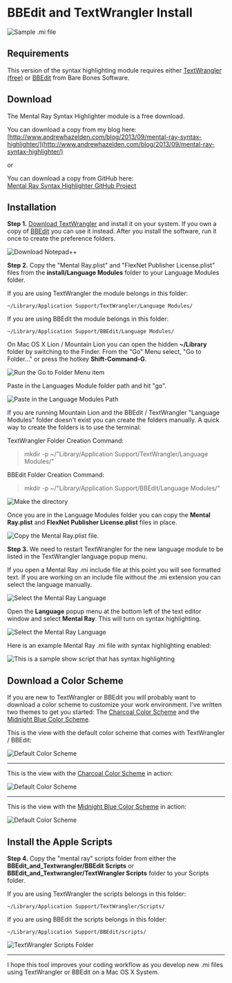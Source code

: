 # BBEdit and TextWrangler Install #

![Sample .mi file](http://www.andrewhazelden.com/projects/mental-ray-syntax-highlighter/images/tw_mental_ray_syntax_highlighter.png)

## Requirements ##

This version of the syntax highlighting module requires either [TextWrangler (free)](http://www.barebones.com/products/textwrangler/) or [BBEdit](http://www.barebones.com/products/bbedit/) from Bare Bones Software.

## Download ##

The Mental Ray Syntax Highlighter module is a free download.

You can download a copy from my blog here:  
[http://www.andrewhazelden.com/blog/2013/09/mental-ray-syntax-highlighter/](http://www.andrewhazelden.com/blog/2013/09/mental-ray-syntax-highlighter/)

or

You can download a copy from GitHub here:  
[Mental Ray Syntax Highlighter GitHub Project](https://github.com/AndrewHazelden/Mental_Ray_Syntax_Highlighter/releases)


## Installation ##

**Step 1.**  [Download TextWrangler](http://www.barebones.com/products/textwrangler/) and install it on your system. If you own a copy of [BBEdit](http://www.barebones.com/products/bbedit/) you can use it instead. After you install the software, run it once to create the preference folders.

![Download Notepad++](http://www.andrewhazelden.com/projects/mental-ray-syntax-highlighter/images/download_text_wrangler.png)

**Step 2.**  Copy the "Mental Ray.plist" and  "FlexNet Publisher License.plist" files from the **install/Language Modules** folder to your Language Modules folder.

If you are using TextWrangler the module belongs in this folder:  

    ~/Library/Application Support/TextWrangler/Language Modules/

If you are using BBEdit the module belongs in this folder:  

    ~/Library/Application Support/BBEdit/Language Modules/

On Mac OS X Lion / Mountain Lion you can open the hidden **~/Library** folder by switching to the Finder. From the "Go" Menu select, "Go to Folder..." or press the hotkey **Shift-Command-G**.

![Run the Go to Folder Menu item](http://www.andrewhazelden.com/projects/mental-ray-syntax-highlighter/images/go-to-folder.png)

Paste in the Languages Module folder path and hit "go".

![Paste in the Language Modules Path](http://www.andrewhazelden.com/projects/mental-ray-syntax-highlighter/images/go-to-app-support.png)

If you are running Mountain Lion and the BBEdit / TextWrangler "Language Modules" folder doesn't exist you can create the folders manually. A quick way to create the folders is to use the terminal:

TextWrangler Folder Creation Command:  

> mkdir -p ~/"Library/Application Support/TextWrangler/Language Modules/"

BBEdit Folder Creation Command:  

> mkdir -p ~/"Library/Application Support/BBEdit/Language Modules/"

![Make the directory](http://www.andrewhazelden.com/projects/mental-ray-syntax-highlighter/images/make_the_folder.png)

Once you are in the Language Modules folder you can copy the **Mental Ray.plist** and **FlexNet Publisher License.plist** files in place.

![Copy the Mental Ray.plist file.](http://www.andrewhazelden.com/projects/mental-ray-syntax-highlighter/images/copy-plist-to-folder.png)

**Step 3.**  We need to restart TextWrangler for the new language module to be listed in the TextWrangler language popup menu.

If you open a Mental Ray .mi include file at this point you will see formatted text. If you are working on an include file without the .mi extension you can select the language manually.

![Select the Mental Ray Language](http://www.andrewhazelden.com/projects/mental-ray-syntax-highlighter/images/no-syntax-hightlighting.png)

Open the **Language** popup menu at the bottom left of the text editor window and select **Mental Ray**. This will turn on syntax highlighting.

![Select the Mental Ray Language](http://www.andrewhazelden.com/projects/mental-ray-syntax-highlighter/images/choose-the-language.png)


Here is an example Mental Ray .mi file with syntax highlighting enabled:

![This is a sample show script that has syntax highlighting](http://www.andrewhazelden.com/projects/mental-ray-syntax-highlighter/images/textwrangler_syntax_hightlighting_enabled.png)

## Download a Color Scheme ##

If you are new to TextWrangler or BBEdit you will probably want to download a color scheme to customize your work environment. I've written two themes to get you started: The [Charcoal Color Scheme](http://www.andrewhazelden.com/blog/2012/09/charcoal-color-scheme-for-textwrangler-and-bbedit/) and the [Midnight Blue Color Scheme](http://www.andrewhazelden.com/blog/2012/06/midnight-blue-color-scheme-for-textwrangler-and-bbedit/).

This is the view with the default color scheme that comes with TextWrangler / BBEdit:  

![Default Color Scheme](http://www.andrewhazelden.com/projects/mental-ray-syntax-highlighter/images/default_formatting.png)

* * *

This is the view with the [Charcoal Color Scheme](http://www.andrewhazelden.com/blog/2012/09/charcoal-color-scheme-for-textwrangler-and-bbedit/) in action:  

![Default Color Scheme](http://www.andrewhazelden.com/projects/mental-ray-syntax-highlighter/images/charcoal_formatting.png)

* * *

This is the view with the  [Midnight Blue Color Scheme](http://www.andrewhazelden.com/blog/2012/06/midnight-blue-color-scheme-for-textwrangler-and-bbedit/) in action:  

![Default Color Scheme](http://www.andrewhazelden.com/projects/mental-ray-syntax-highlighter/images/midnight_blue_formatted.png)

## Install the Apple Scripts ##

**Step 4.**  Copy the "mental ray" scripts folder from either the **BBEdit_and_Textwrangler/BBEdit Scripts** or **BBEdit_and_Textwrangler/TextWrangler Scripts** folder to your Scripts folder.

If you are using TextWrangler the scripts belongs in this folder:  

    ~/Library/Application Support/TextWrangler/Scripts/

If you are using BBEdit the scripts belongs in this folder:  

    ~/Library/Application Support/BBEdit/scripts/

![TextWrangler Scripts Folder](http://www.andrewhazelden.com/projects/mental-ray-syntax-highlighter/images/textwrangler_mental_ray_applescripts.png)

* * *

I hope this tool improves your coding workflow as you develop new .mi files using TextWrangler or BBEdit on a Mac OS X System.
